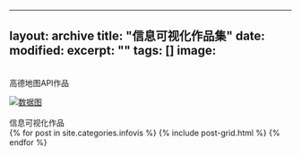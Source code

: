 ----
layout: archive
title: "信息可视化作品集"
date: 
modified:
excerpt: ""
tags: []
image: 
---
<br/>高德地图API作品
<div><a href="https://yxinmin.github.io/infovis/%E6%9C%9F%E6%9C%AB%E9%A1%B9%E7%9B%AE//"><img src="https://10855865416.github.io/images/条形图.jpg" alt="数据图"></a></div>
<br/>信息可视化作品
<div class="tiles">
{% for post in site.categories.infovis %}
  {% include post-grid.html %}
{% endfor %}
</div><!-- /.tiles 把所有categories 有 infovis 的列出来-->
